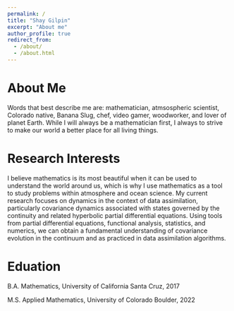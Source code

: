 ```yaml
---
permalink: /
title: "Shay Gilpin"
excerpt: "About me"
author_profile: true
redirect_from: 
  - /about/
  - /about.html
---
```


About Me
======
Words that best describe me are: mathematician, atmsospheric scientist, Colorado native, Banana Slug, chef, video gamer, woodworker, and lover of planet Earth. While I will always be a mathematician first, I always to strive to make our world a better place for all living things.

Research Interests
======
I believe mathematics is its most beautiful when it can be used to understand the world around us, which is why I use mathematics as a tool to study problems within atmosphere and ocean science. My current research focuses on dynamics in the context of data assimilation, particularly covariance dynamics associated with states governed by the continuity and related hyperbolic partial differential equations. Using tools from partial differential equations, functional analysis, statistics, and numerics, we can obtain a fundamental understanding of covariance evolution in the continuum and as practiced in data assimilation algorithms.

Eduation
======
B.A. Mathematics, University of California Santa Cruz, 2017

M.S. Applied Mathematics, University of Colorado Boulder, 2022
